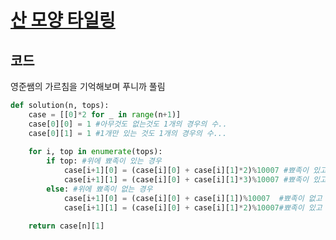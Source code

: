 # [산 모양 타일링](https://school.programmers.co.kr/learn/courses/30/lessons/258705)

## 코드
영준쌤의 가르침을 기억해보며 푸니까 풀림
```python
def solution(n, tops):
    case = [[0]*2 for _ in range(n+1)]
    case[0][0] = 1 #아무것도 없는것도 1개의 경우의 수..
    case[0][1] = 1 #1개만 있는 것도 1개의 경우의 수...
    
    for i, top in enumerate(tops):
        if top: #위에 뾰족이 있는 경우
            case[i+1][0] = (case[i][0] + case[i][1]*2)%10007 #뾰족이 있고 오른쪽 끝 삼각형 없는 경우
            case[i+1][1] = (case[i][0] + case[i][1]*3)%10007 #뾰족이 있고 오른쪽 끝 삼각형 있는 경우
        else: #위에 뾰족이 없는 경우
            case[i+1][0] = (case[i][0] + case[i][1])%10007  #뾰족이 없고 오른쪽 끝 삼각형 없는 경우
            case[i+1][1] = (case[i][0] + case[i][1]*2)%10007#뾰족이 있고 오른쪽 끝 삼각형 있는 경우
            
    return case[n][1]
```

